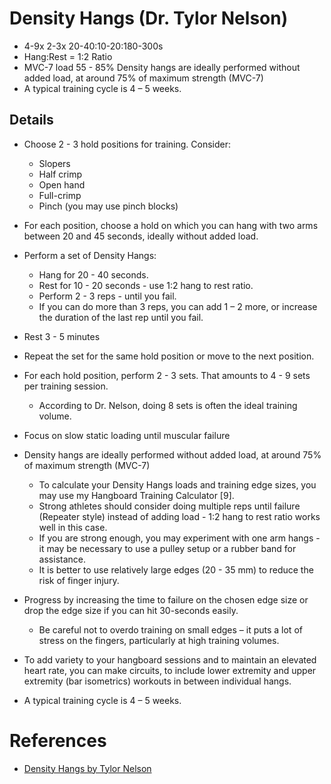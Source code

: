 # Density Hangs (Dr. Tylor Nelson)
+ 4-9x 2-3x 20-40:10-20:180-300s
+ Hang:Rest = 1:2 Ratio
+ MVC-7 load	55 - 85%
   Density hangs are ideally performed without added load, at around 75% of maximum strength (MVC-7)
+ A typical training cycle is 4 – 5 weeks.

## Details
+ Choose 2 - 3 hold positions for training. Consider:
  + Slopers
  + Half crimp
  + Open hand
  + Full-crimp
  + Pinch (you may use pinch blocks)
+ For each position, choose a hold on which you can hang with two arms between 20 and 45 seconds, ideally without added load.
+ Perform a set of Density Hangs:
  + Hang for 20 - 40 seconds.
  + Rest for 10 - 20 seconds - use 1:2 hang to rest ratio.
  + Perform 2 - 3 reps - until you fail.
  + If you can do more than 3 reps, you can add 1 – 2 more, or increase the duration of the last rep until you fail.
+ Rest 3 - 5 minutes
+ Repeat the set for the same hold position or move to the next position.
+ For each hold position, perform 2 - 3 sets. That amounts to 4 - 9 sets per training session.
  + According to Dr. Nelson, doing 8 sets is often the ideal training volume.

+ Focus on slow static loading until muscular failure
+ Density hangs are ideally performed without added load, at around 75% of maximum strength (MVC-7)
  + To calculate your Density Hangs loads and training edge sizes, you may use my Hangboard Training Calculator [9].
  + Strong athletes should consider doing multiple reps until failure (Repeater style) instead of adding load - 1:2 hang to rest ratio works well in this case.
  + If you are strong enough, you may experiment with one arm hangs - it may be necessary to use a pulley setup or a rubber band for assistance.
  + It is better to use relatively large edges (20 - 35 mm) to reduce the risk of finger injury.
+ Progress by increasing the time to failure on the chosen edge size or drop the edge size if you can hit 30-seconds easily.
  + Be careful not to overdo training on small edges – it puts a lot of stress on the fingers, particularly at high training volumes.
+ To add variety to your hangboard sessions and to maintain an elevated heart rate, you can make circuits, to include lower extremity and upper extremity (bar isometrics) workouts in between individual hangs.
+ A typical training cycle is 4 – 5 weeks.

# References
+ [Density Hangs by Tylor Nelson](https://strengthclimbing.com/dr-tyler-nelsons-density-hangs-finger-training-for-rock-climbing/)
